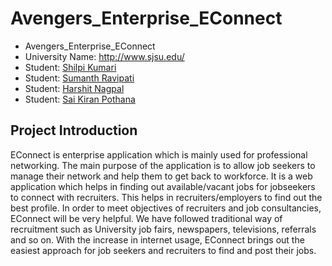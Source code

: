 # Avengers_Enterprise_EConnect

- Avengers_Enterprise_EConnect<br>
- University Name: http://www.sjsu.edu/<br>
- Student: [Shilpi Kumari](www.linkedin.com/in/shilpi-kumari-58764a64)
- Student: [Sumanth Ravipati](https://www.linkedin.com/in/sumanth-ravipati)
- Student: [Harshit Nagpal](https://www.linkedin.com/in/harshit-nagpal)
- Student: [Sai Kiran Pothana](https://www.linkedin.com/in/saikiran-pothana)

## Project Introduction<br>

EConnect is enterprise application which is mainly used for professional networking. The main purpose of the application is to allow job seekers to manage their network and help them to get back to workforce. It is a web application which helps in finding out available/vacant jobs for jobseekers to connect with recruiters. This helps in recruiters/employers to find out the best profile. In order to meet objectives of recruiters and job consultancies, EConnect will be very helpful. We have followed traditional way of recruitment such as University job fairs, newspapers, televisions, referrals and so on. With the increase in internet usage, EConnect brings out the easiest approach for job seekers and recruiters to find and post their jobs.


